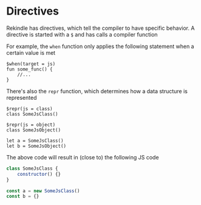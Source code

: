 # Directives

Rekindle has directives,
which tell the compiler to have specific behavior.
A directive is started with a `$` and has calls a compiler function

For example,
the `when` function only applies the following statement when a certain value is met

```rk
$when(target = js)
fun some_func() {
    //...
}
```

There's also the `repr` function,
which determines how a data structure is represented

```rk
$repr(js = class)
class SomeJsClass()

$repr(js = object)
class SomeJsObject()

let a = SomeJsClass()
let b = SomeJsObject()
```

The above code will result in (close to) the following JS code

```js
class SomeJsClass {
    constructor() {}
}

const a = new SomeJsClass()
const b = {}
```
